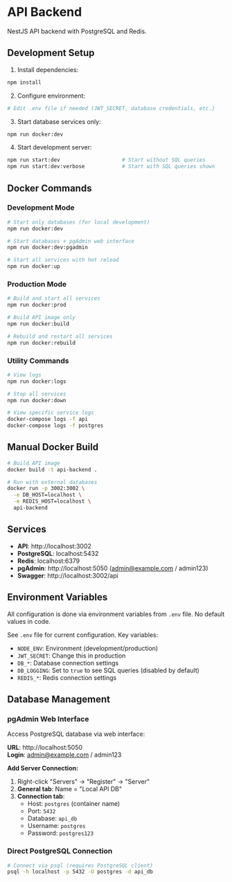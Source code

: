 # API Backend

NestJS API backend with PostgreSQL and Redis.

## Development Setup

1. Install dependencies:
```bash
npm install
```

2. Configure environment:
```bash
# Edit .env file if needed (JWT_SECRET, database credentials, etc.)
```

3. Start database services only:
```bash
npm run docker:dev
```

4. Start development server:
```bash
npm run start:dev                    # Start without SQL queries
npm run start:dev:verbose            # Start with SQL queries shown
```

## Docker Commands

### Development Mode
```bash
# Start only databases (for local development)
npm run docker:dev

# Start databases + pgAdmin web interface
npm run docker:dev:pgadmin

# Start all services with hot reload
npm run docker:up
```

### Production Mode
```bash
# Build and start all services  
npm run docker:prod

# Build API image only
npm run docker:build

# Rebuild and restart all services
npm run docker:rebuild
```

### Utility Commands
```bash
# View logs
npm run docker:logs

# Stop all services
npm run docker:down

# View specific service logs
docker-compose logs -f api
docker-compose logs -f postgres
```

## Manual Docker Build

```bash
# Build API image
docker build -t api-backend .

# Run with external databases
docker run -p 3002:3002 \
  -e DB_HOST=localhost \
  -e REDIS_HOST=localhost \
  api-backend
```

## Services

- **API**: http://localhost:3002
- **PostgreSQL**: localhost:5432  
- **Redis**: localhost:6379
- **pgAdmin**: http://localhost:5050 (admin@example.com / admin123)
- **Swagger**: http://localhost:3002/api

## Environment Variables

All configuration is done via environment variables from `.env` file. No default values in code.

See `.env` file for current configuration. Key variables:
- `NODE_ENV`: Environment (development/production)
- `JWT_SECRET`: Change this in production
- `DB_*`: Database connection settings
- `DB_LOGGING`: Set to `true` to see SQL queries (disabled by default)
- `REDIS_*`: Redis connection settings

## Database Management

### pgAdmin Web Interface

Access PostgreSQL database via web interface:

**URL**: http://localhost:5050  
**Login**: admin@example.com / admin123

**Add Server Connection:**
1. Right-click "Servers" → "Register" → "Server"
2. **General tab**: Name = "Local API DB"
3. **Connection tab**:
   - Host: `postgres` (container name)
   - Port: `5432`
   - Database: `api_db`
   - Username: `postgres`
   - Password: `postgres123`

### Direct PostgreSQL Connection

```bash
# Connect via psql (requires PostgreSQL client)
psql -h localhost -p 5432 -U postgres -d api_db
```